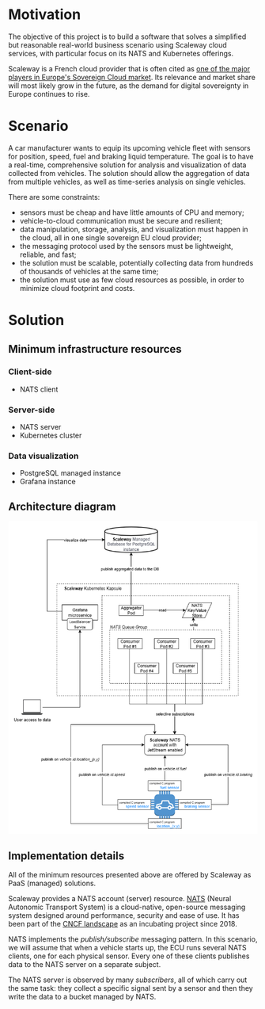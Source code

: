 # Motivation
The objective of this project is to build a software that solves a simplified but reasonable real-world business scenario using Scaleway cloud services, with particular focus on its NATS and Kubernetes offerings. 

Scaleway is a French cloud provider that is often cited as [one of the major players in Europe's Sovereign Cloud market](https://gartsolutions.com/digital-sovereignty-of-europe-choosing-the-eu-cloud-provider/#Top_European_Cloud_Providers_Supporting_Digital_Sovereignty). Its relevance and market share will most likely grow in the future, as the demand for digital sovereignty in Europe continues to rise.

# Scenario
A car manufacturer wants to equip its upcoming vehicle fleet with sensors for position, speed, fuel and braking liquid temperature. The goal is to have a real-time, comprehensive solution for analysis and visualization of data collected from vehicles. The solution should allow the aggregation of data from multiple vehicles, as well as time-series analysis on single vehicles.

There are some constraints:

- sensors must be cheap and have little amounts of CPU and memory;
- vehicle-to-cloud communication must be secure and resilient;
- data manipulation, storage, analysis, and visualization must happen in the cloud, all in one single sovereign EU cloud provider;
- the messaging protocol used by the sensors must be lightweight, reliable, and fast;
- the solution must be scalable, potentially collecting data from hundreds of thousands of vehicles at the same time;
- the solution must use as few cloud resources as possible, in order to minimize cloud footprint and costs.
  
# Solution

## Minimum infrastructure resources

### Client-side
- NATS client

### Server-side
- NATS server
- Kubernetes cluster

### Data visualization
- PostgreSQL managed instance
- Grafana instance

## Architecture diagram
![Architecture diagram](architecture-diagram.png)

## Implementation details
All of the minimum resources presented above are offered by Scaleway as PaaS (managed) solutions.

Scaleway provides a NATS account (server) resource. [NATS](https://github.com/nats-io) (Neural Autonomic Transport System) is a cloud-native, open-source messaging system designed around performance, security and ease of use. It has been part of the [CNCF landscape](https://landscape.cncf.io/) as an incubating project since 2018.

NATS implements the *publish/subscribe* messaging pattern. In this scenario, we will assume that when a vehicle starts up, the ECU runs several NATS clients, one for each physical sensor. Every one of these clients publishes data to the NATS server on a separate subject. 

The NATS server is observed by many *subscribers*, all of which carry out the same task: they collect a specific signal sent by a sensor and then they write the data to a bucket managed by NATS.